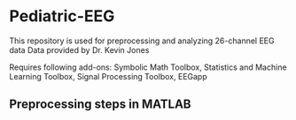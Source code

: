 # Pediatric-EEG
This repository is used for preprocessing and analyzing 26-channel EEG data 
Data provided by Dr. Kevin Jones

Requires following add-ons: Symbolic Math Toolbox, Statistics and Machine Learning Toolbox, Signal Processing Toolbox, EEGapp

## Preprocessing steps in MATLAB

